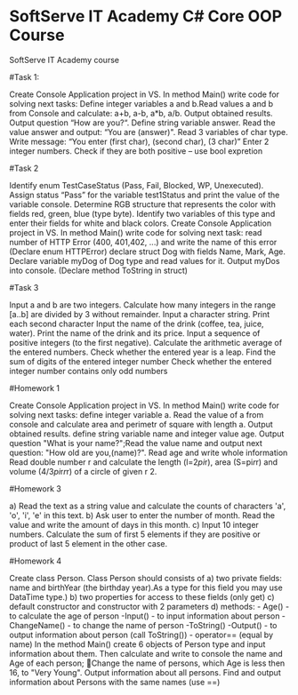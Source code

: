 # SoftServe IT Academy C# Core OOP Course
 SoftServe IT Academy course

#Task 1:
 
Create Console Application project in VS.
In method Main() write code for solving next tasks:
Define integer variables a and b.Read values a and b from Console and calculate: a+b, a-b, a*b, a/b. Output obtained results.
Output question “How are you?“. Define string variable answer. Read the value answer and output: “You are (answer)". 
Read 3 variables of char type. Write message: “You enter (first char), (second char), (3 char)”
Enter 2 integer numbers. Check if they are both positive – use bool expretion 

#Task 2

Identify enum TestCaseStatus (Pass, Fail, Blocked, WP, Unexecuted).  Assign status “Pass” for the variable  test1Status and print the value of the variable console.
Determine RGB structure that represents the color with fields red, green, blue (type byte). Identify two variables of this type and enter their fields for white and black colors.
Create Console Application project in VS.
   In method Main() write code for solving next task:
 read number of HTTP Error (400, 401,402, ...) and write the name of this error (Declare enum HTTPError)
declare struct Dog with fields Name, Mark, Age. Declare variable myDog of Dog type and read values for it. Output myDos into console. (Declare method ToString in struct)

#Task 3

Input a and b are two integers. Calculate how many integers in the range [a..b] are divided by 3 without remainder.
Input a character string. Print each second character
Input the name of the drink (coffee, tea, juice, water). Print the name of the drink and its price.
Input a sequence of positive integers (to the first negative). Calculate the arithmetic average of the entered numbers.
Check whether the entered year is a leap.
Find the sum of digits of the entered integer number
Check whether the entered integer number contains only odd numbers

#Homework 1

Create Console Application project in VS. In method Main() write code for solving next tasks:
define integer variable a. Read the value of a from console and calculate area and perimetr of square with length a. Output obtained results.
define string variable name and integer value age. Output question "What is your name?";Read the value name and output next question: "How old are you,(name)?". Read age and write whole information  
Read double number r and calculate the length (l=2*pi*r), area (S=pi*r*r) and volume (4/3*pi*r*r*r) of a circle of given r 2. 

#Homework 3

a) Read the text as a string value and calculate the counts of characters 'a', 'o', 'i', 'e' in this text.
b) Ask user to enter the number of month. Read the value and write the amount of days in this month.
c) Input 10 integer numbers. Calculate the sum of first 5 elements if they are positive or product of last 5 element in  the other case.

#Homework 4

Create class Person.
    Class Person should consists of
              a) two private fields: name and birthYear (the birthday year).As a type for this field you may use DataTime type.)
              b) two properties for access to these fields (only get)
              c) default constructor and constructor with 2 parameters 
              d) methods:
                    - Age() - to calculate the age of person
                    -Input() - to input information about person
                  	-ChangeName() - to change the name of person
                 	-ToString() 
                   	-Output() - to output information about person (call ToString())
                 	- operator== (equal by name)
     In the method Main() create 6 objects of Person type and input information about them.  Then calculate and write to console the name and Age of each person; Change the name of persons, which Age is less then 16, to "Very Young".
Output information about all persons. 
Find and output information about Persons with the same names (use ==)
